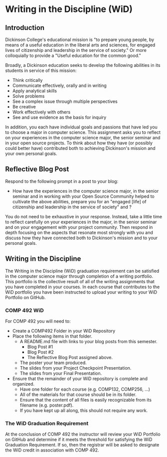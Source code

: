 # Writing in the Discipline (WiD)

## Introduction

Dickinson College's educational mission is "to prepare young people, by means of a useful education in the liberal arts and sciences, for engaged lives of citizenship and leadership in the service of society." Or more colloquially to provide a "Useful education for the common good."  

Broadly, a Dickinson education seeks to develop the following abilities in its students in service of this mission:
- Think critically
- Communicate effectively, orally and in writing
- Apply analytical skills
- Solve problems
- See a complex issue through multiple perspectives
- Be creative
- Work effectively with others
- See and use evidence as the basis for inquiry

In addition, you each have individual goals and passions that have led you to choose a major in computer science. This assignment asks you to reflect on your experiences in the computer science major, the senior seminar and in your open source projects.  To think about how they have (or possibly could better have) contributed both to achieving Dickinson's mission and your own personal goals.

## Reflective Blog Post

Respond to the following prompt in a post to your blog:

* How have the experiences in the computer science major, in the senior seminar and in working with your Open Source Community helped to cultivate the above abilities, prepare you for an "engaged [life] of citizenship and leadership in the service of society" and ?

You do not need to be exhaustive in your response. Instead, take a little time to reflect carefully on your experiences in the major, in the senior seminar and on your engagement with your project community. Then respond in depth focusing on the aspects that resonate most strongly with you and discuss how they have connected both to Dickinson's mission and to your personal goals.

## Writing in the Discipline

The Writing in the Discipline (WiD) graduation requirement can be satisfied in the computer science major through completion of a writing portfolio.  This portfolio is the collective result of all of the writing assignments that you have completed in your courses. In each course that contributes to the WiD portfolio you have been instructed to upload your writing to your WiD Portfolio on GitHub.

### COMP 492 WiD

For COMP 492 you will need to:

  - Create a COMP492 Folder in your WiD Repository
  - Place the following items in that folder.
    - A README.md file with links to your blog posts from this semester.
      - Blog Post #1
      - Blog Post #2
      - The Reflective Blog Post assigned above.
    - The poster your team produced.
    - The slides from your Project Checkpoint Presentation.
    - The slides from your Final Presentation.
  - Ensure that the remainder of your WiD repository is complete and organized.
    - Have one folder for each course (e.g. COMP132, COMP256, ...)
    - All of the materials for that course should be in its folder.
    - Ensure that the content of all files is easily recognizable from its filename (e.g. poster.pdf).
    - If you have kept up all along, this should not require any work.

### The WiD Graduation Requirement

At the conclusion of COMP 492 the instructor will review your WiD Portfolio on GitHub and determine if it meets the threshold for satisfying the WiD Graduation Requirement. If so, then the registrar will be asked to designate the WiD credit in association with COMP 492.
